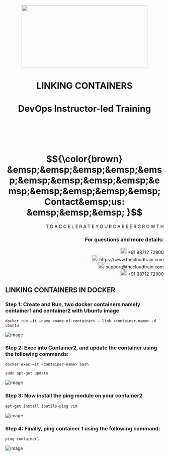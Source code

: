 <div align="center">
<img src=https://static.wixstatic.com/media/1c706c_a5df0ad56f894928bf858a74ba744b32~mv2.png/v1/fit/w_2500,h_1330,al_c/1c706c_a5df0ad56f894928bf858a74ba744b32~mv2.png width="400" height="200">
 </div>

# <div align="center"> LINKING CONTAINERS </p>

# <div align="center"> DevOps Instructor-led Training </div>

<br />

<br />

<br />

<br />

# $${\color{brown} &emsp;&emsp;&emsp;&emsp;&emsp;&emsp;&emsp;&emsp;&emsp;&emsp;&emsp;&emsp;&emsp;&emsp; Contact&emsp;us: &emsp;&emsp;&emsp; }$$

<div align="right"> T O A C C E L E R A T E Y O U R C A R E E R G R O W T H </div>

### <div align="right"> For questions and more details: </div>

<div align="right"> <img src=https://w7.pngwing.com/pngs/759/922/png-transparent-telephone-logo-iphone-telephone-call-smartphone-phone-electronics-text-trademark-thumbnail.png width="20" height="20"> +91 98712 72900 </div>

<div align="right"> <img src=https://pbs.twimg.com/profile_images/1450734615946219520/jmBHQRRa_400x400.jpg width="20" height="20"> https://www.thecloudtrain.com </div>

<div align="right"> <img src=https://icons.iconarchive.com/icons/martz90/circle/512/email-icon.png width="20" height="20"> support@thecloudtrain.com </div>

<div align="right"> <img src=https://png.pngtree.com/png-vector/20221018/ourmid/pngtree-whatsapp-icon-png-image_6315990.png width="20" height="20"> +91 98712 72900 </div>

## LINKING CONTAINERS IN DOCKER

### Step 1: Create and Run, two docker containers namely container1 and container2 with Ubuntu image

`docker run –it –name <name-of-container> --link <container-name> -d ubuntu`

![image](https://user-images.githubusercontent.com/37858762/235758412-47bbc772-79d2-48cb-b24d-ccc499e1fcc3.png)

### Step 2: Exec into Container2, and update the container using the following commands:

`docker exec –it <container-name> bash`

`sudo apt-get update`

![image](https://user-images.githubusercontent.com/37858762/235758446-b6ea882a-9b99-482b-bed0-f4ea2db4e120.png)

### Step 3: Now install the ping module on your container2

`apt-get install iputils-ping vim`

![image](https://user-images.githubusercontent.com/37858762/235758481-28af8120-64fd-4258-becb-80dcab1b3afd.png)

### Step 4: Finally, ping container 1 using the following command:

`ping container1`

![image](https://user-images.githubusercontent.com/37858762/235758525-f1e3a7bb-89fd-434c-88fc-5b847dbd0b22.png)
